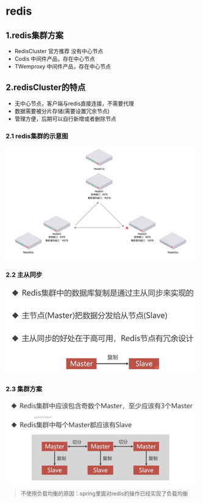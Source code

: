 # redis

## 1.redis集群方案

* RedisCluster 官方推荐 没有中心节点
* Codis 中间件产品，存在中心节点
* TWemproxy 中间件产品，存在中心节点

## 2.redisCluster的特点

* 无中心节点，客户端与redis直接连接，不需要代理
* 数据需要被分片存储\(需要设置冗余节点\)
* 管理方便，后期可以自行新增或者删除节点

### 2.1 redis集群的示意图

![](/assets/redis/1.png)

### 2.2 主从同步

![](/assets/redis/2.png)

### 2.3 集群方案

![](/assets/redis/4.png)

> 不使用负载均衡的原因：spring里面对redis的操作已经实现了负载均衡